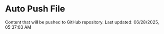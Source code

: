 # Auto Push File

Content that will be pushed to GitHub repository.
Last updated: 06/28/2025, 05:37:03 AM